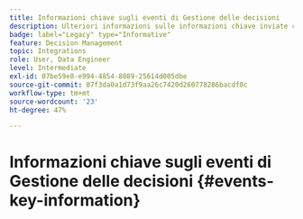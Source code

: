 ```yaml
---
title: Informazioni chiave sugli eventi di Gestione delle decisioni
description: Ulteriori informazioni sulle informazioni chiave inviate con ogni evento di Gestione delle decisioni.
badge: label="Legacy" type="Informative"
feature: Decision Management
topic: Integrations
role: User, Data Engineer
level: Intermediate
exl-id: 07be59e8-e994-4854-8089-25614d005dbe
source-git-commit: 87f3da0a1d73f9aa26c7420d260778286bacdf0c
workflow-type: tm+mt
source-wordcount: '23'
ht-degree: 47%

---
```


# Informazioni chiave sugli eventi di Gestione delle decisioni {#events-key-information}

